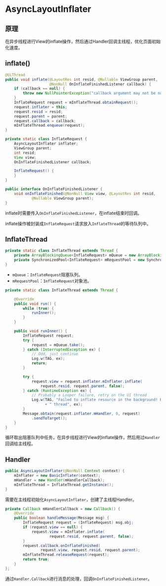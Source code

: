 # AsyncLayoutInflater

## 原理

在异步线程进行View的inflate操作，然后通过Handler回调主线程，优化页面初始化速度。



## inflate()

```java
@UiThread
public void inflate(@LayoutRes int resid, @Nullable ViewGroup parent,
                    @NonNull OnInflateFinishedListener callback) {
    if (callback == null) {
        throw new NullPointerException("callback argument may not be null!");
    }
    InflateRequest request = mInflateThread.obtainRequest();
    request.inflater = this;
    request.resid = resid;
    request.parent = parent;
    request.callback = callback;
    mInflateThread.enqueue(request);
}

private static class InflateRequest {
    AsyncLayoutInflater inflater;
    ViewGroup parent;
    int resid;
    View view;
    OnInflateFinishedListener callback;

    InflateRequest() {
    }
}

public interface OnInflateFinishedListener {
    void onInflateFinished(@NonNull View view, @LayoutRes int resid,
            @Nullable ViewGroup parent);
}
```

inflate时需要传入`OnInflateFinishedListener`，在inflate结束时回调。

inflate操作被封装成`InflateRequest`请求放入`InflateThread`的等待队列中。



## InflateThread

```java
private static class InflateThread extends Thread {
    private ArrayBlockingQueue<InflateRequest> mQueue = new ArrayBlockingQueue<>(10);
    private SynchronizedPool<InflateRequest> mRequestPool = new SynchronizedPool<>(10);
}
```

* `mQueue`：`InflateRequest`阻塞队列。
* `mRequestPool`：`InflateRequest`对象池。

```java
private static class InflateThread extends Thread {

    @Override
    public void run() {
        while (true) {
            runInner();
        }
    }

    public void runInner() {
        InflateRequest request;
        try {
            request = mQueue.take();
        } catch (InterruptedException ex) {
            // Odd, just continue
            Log.w(TAG, ex);
            return;
        }

        try {
            request.view = request.inflater.mInflater.inflate(
                request.resid, request.parent, false);
        } catch (RuntimeException ex) {
            // Probably a Looper failure, retry on the UI thread
            Log.w(TAG, "Failed to inflate resource in the background! Retrying on the UI"
                  + " thread", ex);
        }
        Message.obtain(request.inflater.mHandler, 0, request)
            .sendToTarget();
    }
}
```

循环取出阻塞队列中任务，在异步线程进行View的inflate操作，然后用过`Handler`回调给主线程。



## Handler

```java
public AsyncLayoutInflater(@NonNull Context context) {
    mInflater = new BasicInflater(context);
    mHandler = new Handler(mHandlerCallback);
    mInflateThread = InflateThread.getInstance();
}
```

需要在主线程初始化`AsyncLayoutInflator`，创建了主线程Handler。

```java
private Callback mHandlerCallback = new Callback() {
    @Override
    public boolean handleMessage(Message msg) {
        InflateRequest request = (InflateRequest) msg.obj;
        if (request.view == null) {
            request.view = mInflater.inflate(
                    request.resid, request.parent, false);
        }
        request.callback.onInflateFinished(
                request.view, request.resid, request.parent);
        mInflateThread.releaseRequest(request);
        return true;
    }
};
```

通过`Handler.Callback`进行消息的处理，回调`OnInflateFinishedListener`。